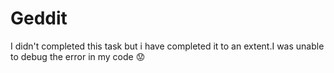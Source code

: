 # Geddit
I didn't completed this task but i have completed it to an extent.I was unable to debug the error in my code :worried:
